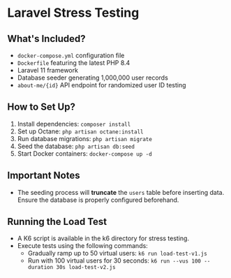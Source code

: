 # Laravel Stress Testing

## What's Included?

- `docker-compose.yml` configuration file
- `Dockerfile` featuring the latest PHP 8.4
- Laravel 11 framework
- Database seeder generating 1,000,000 user records
- `about-me/{id}` API endpoint for randomized user ID testing

## How to Set Up?

1. Install dependencies: `composer install`
2. Set up Octane: `php artisan octane:install`
3. Run database migrations: `php artisan migrate`
4. Seed the database: `php artisan db:seed`
5. Start Docker containers: `docker-compose up -d`

## Important Notes

- The seeding process will **truncate** the `users` table before inserting data. Ensure the database is properly configured beforehand.

## Running the Load Test

- A K6 script is available in the k6 directory for stress testing.
- Execute tests using the following commands:
  - Gradually ramp up to 50 virtual users: `k6 run load-test-v1.js`
  - Run with 100 virtual users for 30 seconds: `k6 run --vus 100 --duration 30s load-test-v2.js`
